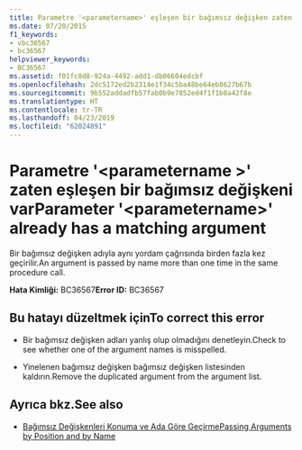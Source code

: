```yaml
---
title: Parametre '<parametername>' eşleşen bir bağımsız değişken zaten var
ms.date: 07/20/2015
f1_keywords:
- vbc36567
- bc36567
helpviewer_keywords:
- BC36567
ms.assetid: f01fc8d8-924a-4492-add1-db06604edcbf
ms.openlocfilehash: 2dc5172ed2b2314e1f34c5ba48be64eb8627b67b
ms.sourcegitcommit: 9b552addadfb57fab0b9e7852ed4f1f1b8a42f8e
ms.translationtype: HT
ms.contentlocale: tr-TR
ms.lasthandoff: 04/23/2019
ms.locfileid: "62024891"
---
```

# <a name="parameter-parametername-already-has-a-matching-argument"></a><span data-ttu-id="b84d2-102">Parametre '\<parametername >' zaten eşleşen bir bağımsız değişkeni var</span><span class="sxs-lookup"><span data-stu-id="b84d2-102">Parameter '\<parametername>' already has a matching argument</span></span>
<span data-ttu-id="b84d2-103">Bir bağımsız değişken adıyla aynı yordam çağrısında birden fazla kez geçirilir.</span><span class="sxs-lookup"><span data-stu-id="b84d2-103">An argument is passed by name more than one time in the same procedure call.</span></span>  
  
 <span data-ttu-id="b84d2-104">**Hata Kimliği:** BC36567</span><span class="sxs-lookup"><span data-stu-id="b84d2-104">**Error ID:** BC36567</span></span>  
  
## <a name="to-correct-this-error"></a><span data-ttu-id="b84d2-105">Bu hatayı düzeltmek için</span><span class="sxs-lookup"><span data-stu-id="b84d2-105">To correct this error</span></span>  
  
- <span data-ttu-id="b84d2-106">Bir bağımsız değişken adları yanlış olup olmadığını denetleyin.</span><span class="sxs-lookup"><span data-stu-id="b84d2-106">Check to see whether one of the argument names is misspelled.</span></span>  
  
- <span data-ttu-id="b84d2-107">Yinelenen bağımsız değişken bağımsız değişken listesinden kaldırın.</span><span class="sxs-lookup"><span data-stu-id="b84d2-107">Remove the duplicated argument from the argument list.</span></span>  
  
## <a name="see-also"></a><span data-ttu-id="b84d2-108">Ayrıca bkz.</span><span class="sxs-lookup"><span data-stu-id="b84d2-108">See also</span></span>

- [<span data-ttu-id="b84d2-109">Bağımsız Değişkenleri Konuma ve Ada Göre Geçirme</span><span class="sxs-lookup"><span data-stu-id="b84d2-109">Passing Arguments by Position and by Name</span></span>](../../visual-basic/programming-guide/language-features/procedures/passing-arguments-by-position-and-by-name.md)
